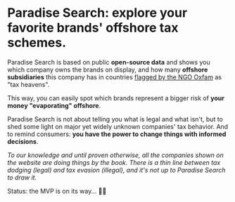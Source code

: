 # Paradise Search: explore your favorite brands' offshore tax schemes.

Paradise Search is based on public **open-source data** and shows you which company owns the brands on display, and how many **offshore subsidiaries** this company has in countries [flagged by the NGO Oxfam](https://oi-files-d8-prod.s3.eu-west-2.amazonaws.com/s3fs-public/file_attachments/bn-blacklist-whitewash-tax-havens-eu-281117-en_0.pdf) as "tax heavens".

This way, you can easily spot which brands represent a bigger risk of **your money "evaporating" offshore**. 

Paradise Search is not about telling you what is legal and what isn't, but to shed some light on major yet widely unknown companies' tax behavior. And to remind consumers: **you have the power to change things with informed decisions**. 

_To our knowledge and until proven otherwise, all the companies shown on the website are doing things by the book. There is a thin line between tax dodging (legal) and tax evasion (illegal), and it's not up to Paradise Search to draw it._

Status: the MVP is on its way... 💸🚀
